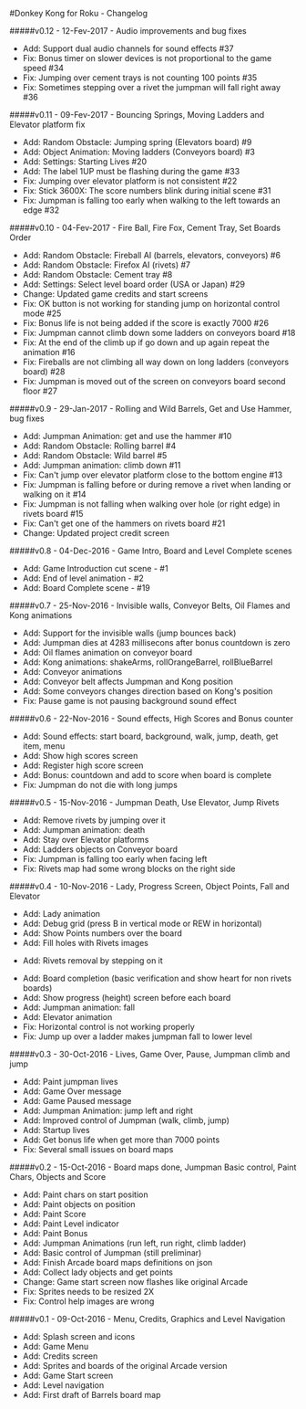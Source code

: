 #Donkey Kong for Roku - Changelog

#####v0.12 - 12-Fev-2017 - Audio improvements and bug fixes
* Add: Support dual audio channels for sound effects #37
* Fix: Bonus timer on slower devices is not proportional to the game speed #34
* Fix: Jumping over cement trays is not counting 100 points #35
* Fix: Sometimes stepping over a rivet the jumpman will fall right away #36

#####v0.11 - 09-Fev-2017 - Bouncing Springs, Moving Ladders and Elevator platform fix
* Add: Random Obstacle: Jumping spring (Elevators board) #9
* Add: Object Animation: Moving ladders (Conveyors board) #3
* Add: Settings: Starting Lives #20
* Add: The label 1UP must be flashing during the game #33
* Fix: Jumping over elevator platform is not consistent #22
* Fix: Stick 3600X: The score numbers blink during initial scene #31
* Fix: Jumpman is falling too early when walking to the left towards an edge #32

#####v0.10 - 04-Fev-2017 - Fire Ball, Fire Fox, Cement Tray, Set Boards Order
* Add: Random Obstacle: Fireball AI (barrels, elevators, conveyors) #6
* Add: Random Obstacle: Firefox AI (rivets) #7
* Add: Random Obstacle: Cement tray #8
* Add: Settings: Select level board order (USA or Japan) #29
* Change: Updated game credits and start screens
* Fix: OK button is not working for standing jump on horizontal control mode #25
* Fix: Bonus life is not being added if the score is exactly 7000 #26
* Fix: Jumpman cannot climb down some ladders on conveyors board #18
* Fix: At the end of the climb up if go down and up again repeat the animation #16
* Fix: Fireballs are not climbing all way down on long ladders (conveyors board) #28
* Fix: Jumpman is moved out of the screen on conveyors board second floor #27

#####v0.9 - 29-Jan-2017 - Rolling and Wild Barrels, Get and Use Hammer, bug fixes
* Add: Jumpman Animation: get and use the hammer #10
* Add: Random Obstacle: Rolling barrel #4
* Add: Random Obstacle: Wild barrel #5
* Add: Jumpman animation: climb down #11
* Fix: Can't jump over elevator platform close to the bottom engine #13
* Fix: Jumpman is falling before or during remove a rivet when landing or walking on it #14
* Fix: Jumpman is not falling when walking over hole (or right edge) in rivets board #15
* Fix: Can't get one of the hammers on rivets board #21
* Change: Updated project credit screen

#####v0.8 - 04-Dec-2016 - Game Intro, Board and Level Complete scenes
* Add: Game Introduction cut scene - #1
* Add: End of level animation - #2
* Add: Board Complete scene - #19

#####v0.7 - 25-Nov-2016 - Invisible walls, Conveyor Belts, Oil Flames and Kong animations
* Add: Support for the invisible walls (jump bounces back)
* Add: Jumpman dies at 4283 millisecons after bonus countdown is zero
* Add: Oil flames animation on conveyor board
* Add: Kong animations: shakeArms, rollOrangeBarrel, rollBlueBarrel
* Add: Conveyor animations
* Add: Conveyor belt affects Jumpman and Kong position
* Add: Some conveyors changes direction based on Kong's position
* Fix: Pause game is not pausing background sound effect

#####v0.6 - 22-Nov-2016 - Sound effects, High Scores and Bonus counter
* Add: Sound effects: start board, background, walk, jump, death, get item, menu
* Add: Show high scores screen
* Add: Register high score screen
* Add: Bonus: countdown and add to score when board is complete
* Fix: Jumpman do not die with long jumps

#####v0.5 - 15-Nov-2016 - Jumpman Death, Use Elevator, Jump Rivets
* Add: Remove rivets by jumping over it
* Add: Jumpman animation: death
* Add: Stay over Elevator platforms
* Add: Ladders objects on Conveyor board
* Fix: Jumpman is falling too early when facing left
* Fix: Rivets map had some wrong blocks on the right side

#####v0.4 - 10-Nov-2016 - Lady, Progress Screen, Object Points, Fall and Elevator
* Add: Lady animation
* Add: Debug grid (press B in vertical mode or REW in horizontal)
* Add: Show Points numbers over the board
* Add: Fill holes with Rivets images
+ Add: Rivets removal by stepping on it
* Add: Board completion (basic verification and show heart for non rivets boards)
* Add: Show progress (height) screen before each board
* Add: Jumpman animation: fall
* Add: Elevator animation
* Fix: Horizontal control is not working properly
* Fix: Jump up over a ladder makes jumpman fall to lower level

#####v0.3 - 30-Oct-2016 - Lives, Game Over, Pause, Jumpman climb and jump
* Add: Paint jumpman lives
* Add: Game Over message
* Add: Game Paused message
* Add: Jumpman Animation: jump left and right
* Add: Improved control of Jumpman (walk, climb, jump)
* Add: Startup lives
* Add: Get bonus life when get more than 7000 points
* Fix: Several small issues on board maps

#####v0.2 - 15-Oct-2016 - Board maps done, Jumpman Basic control, Paint Chars, Objects and Score
* Add: Paint chars on start position
* Add: Paint objects on position
* Add: Paint Score
* Add: Paint Level indicator
* Add: Paint Bonus
* Add: Jumpman Animations (run left, run right, climb ladder)
* Add: Basic control of Jumpman (still preliminar)
* Add: Finish Arcade board maps definitions on json
* Add: Collect lady objects and get points
* Change: Game start screen now flashes like original Arcade
* Fix: Sprites needs to be resized 2X
* Fix: Control help images are wrong

#####v0.1 - 09-Oct-2016 - Menu, Credits, Graphics and Level Navigation
* Add: Splash screen and icons
* Add: Game Menu
* Add: Credits screen
* Add: Sprites and boards of the original Arcade version
* Add: Game Start screen
* Add: Level navigation
* Add: First draft of Barrels board map
